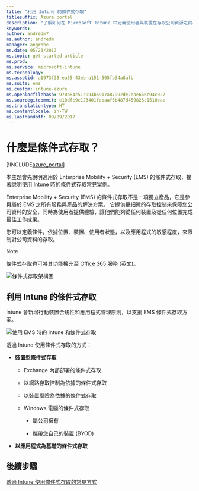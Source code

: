 ```yaml
---
title: "利用 Intune 的條件式存取"
titlesuffix: Azure portal
description: "了解如何在 Microsoft Intune 中定義使用者與裝置在存取公司資源之前必須符合的條件。"
keywords: 
author: andredm7
ms.author: andredm
manager: angrobe
ms.date: 05/23/2017
ms.topic: get-started-article
ms.prod: 
ms.service: microsoft-intune
ms.technology: 
ms.assetid: a1973f38-ea55-43eb-a151-505fb34a8afb
ms.suite: ems
ms.custom: intune-azure
ms.openlocfilehash: 970b84c51c994b5917a87992de2eae666c94c027
ms.sourcegitcommit: e10dfc9c123401fabaaf5b487d459826c1510eae
ms.translationtype: HT
ms.contentlocale: zh-TW
ms.lasthandoff: 09/09/2017
---
```

# <a name="whats-conditional-access"></a>什麼是條件式存取？

[!INCLUDE[azure_portal](./includes/azure_portal.md)]

本主題會先說明適用於 Enterprise Mobility + Security (EMS) 的條件式存取，接著說明使用 Intune 時的條件式存取常見案例。

Enterprise Mobility + Security (EMS) 的條件式存取不是一項獨立產品，它是參與屬於 EMS 之所有服務與產品的解決方案。 它提供更細微的存取控制來保障您公司資料的安全，同時為使用者提供體驗，讓他們能夠從任何裝置及從任何位置完成最佳工作成果。

您可以定義條件，依據位置、裝置、使用者狀態，以及應用程式的敏感程度，來限制對公司資料的存取。

> [!NOTE] 
> 條件式存取也可將其功能擴充至 [Office 365 服務](https://blogs.technet.microsoft.com/wbaer/2017/02/17/conditional-access-policies-with-sharepoint-online-and-onedrive-for-business/) \(英文\)。

![條件式存取架構圖](./media/ca-diagram-1.png)

## <a name="conditional-access-with-intune"></a>利用 Intune 的條件式存取

Intune 會新增行動裝置合規性和應用程式管理原則，以支援 EMS 條件式存取方案。

![使用 EMS 時的 Intune 和條件式存取](./media/intune-with-ca-1.png)

透過 Intune 使用條件式存取的方式：

-   **裝置型條件式存取**

    -   Exchange 內部部署的條件式存取

    -   以網路存取控制為依據的條件式存取

    -   以裝置風險為依據的條件式存取

    -   Windows 電腦的條件式存取

        -   屬公司擁有

        -   攜帶您自己的裝置 (BYOD)

-   **以應用程式為基礎的條件式存取**

## <a name="next-steps"></a>後續步驟

[透過 Intune 使用條件式存取的常見方式](conditional-access-intune-common-ways-use.md)
